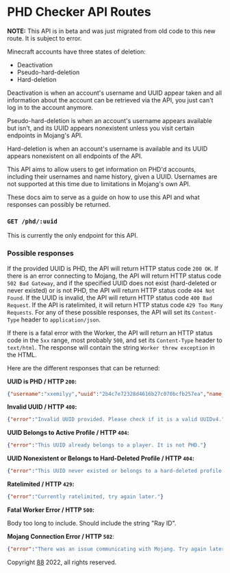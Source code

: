 # PHD Checker API Routes
**NOTE:** This API is in beta and was just migrated from old code to this new route. It is subject to error.

Minecraft accounts have three states of deletion:
- Deactivation
- Pseudo-hard-deletion
- Hard-deletion

Deactivation is when an account's username and UUID appear taken and all information about the account can be retrieved via the API, you just can't log in to the account anymore.

Pseudo-hard-deletion is when an account's username appears available but isn't, and its UUID appears nonexistent unless you visit certain endpoints in Mojang's API.

Hard-deletion is when an account's username is available and its UUID appears nonexistent on all endpoints of the API.

This API aims to allow users to get information on PHD'd accounts, including their usernames and name history, given a UUID. Usernames are not supported at this time due to limitations in Mojang's own API.

These docs aim to serve as a guide on how to use this API and what responses can possibly be returned.

### `GET /phd/:uuid`

This is currently the only endpoint for this API.

### Possible responses

If the provided UUID is PHD, the API will return HTTP status code `200 OK`. If there is an error connecting to Mojang, the API will return HTTP status code `502 Bad Gateway`, and if the specified UUID does not exist (hard-deleted or never existed) or is not PHD, the API will return HTTP status code `404 Not Found`. If the UUID is invalid, the API will return HTTP status code `400 Bad Request`. If the API is ratelimited, it will return HTTP status code `429 Too Many Requests`. For any of these possible responses, the API will set its `Content-Type` header to `application/json`.

If there is a fatal error with the Worker, the API will return an HTTP status code in the `5xx` range, most probably `500`, and set its `Content-Type` header to `text/html`. The response will contain the string `Worker threw exception` in the HTML.

Here are the different responses that can be returned:

**UUID is PHD / HTTP `200`:**
```json
{"username":"xxemilyy","uuid":"2b4c7e72328d4616b27c070bcfb257ea","name_history":[{"name":"____Luke_____"},{"name":"xxemilyy","changedToAt":1616205193165}],"phd":true}
```

**Invalid UUID / HTTP `400`:**
```json
{"error":"Invalid UUID provided. Please check if it is a valid UUIDv4."}
```

**UUID Belongs to Active Profile / HTTP `404`:**
```json
{"error":"This UUID already belongs to a player. It is not PHD."}
```

**UUID Nonexistent or Belongs to Hard-Deleted Profile / HTTP `404`:**
```json
{"error":"This UUID never existed or belongs to a hard-deleted profile."}
```

**Ratelimited / HTTP `429`:**
```json
{"error":"Currently ratelimited, try again later."}
```

**Fatal Worker Error / HTTP `500`:**

Body too long to include. Should include the string "Ray ID".

**Mojang Connection Error / HTTP `502`**:

```json
{"error":"There was an issue communicating with Mojang. Try again later!"}
```

Copyright [88](https://github.com/88) 2022, all rights reserved.
